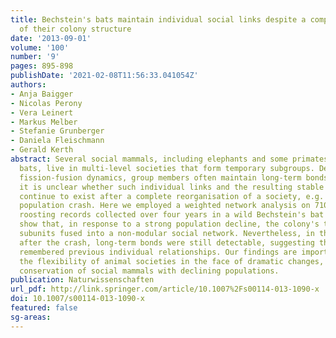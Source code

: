 ```yaml
---
title: Bechstein's bats maintain individual social links despite a complete reorganisation
  of their colony structure
date: '2013-09-01'
volume: '100'
number: '9'
pages: 895-898
publishDate: '2021-02-08T11:56:33.041054Z'
authors:
- Anja Baigger
- Nicolas Perony
- Vera Leinert
- Markus Melber
- Stefanie Grunberger
- Daniela Fleischmann
- Gerald Kerth
abstract: Several social mammals, including elephants and some primates, whales and
  bats, live in multi-level societies that form temporary subgroups. Despite these
  fission-fusion dynamics, group members often maintain long-term bonds. However,
  it is unclear whether such individual links and the resulting stable social subunits
  continue to exist after a complete reorganisation of a society, e.g. following a
  population crash. Here we employed a weighted network analysis on 7109 individual
  roosting records collected over four years in a wild Bechstein's bat colony. We
  show that, in response to a strong population decline, the colony's two stable social
  subunits fused into a non-modular social network. Nevertheless, in the first year
  after the crash, long-term bonds were still detectable, suggesting that the bats
  remembered previous individual relationships. Our findings are important for understanding
  the flexibility of animal societies in the face of dramatic changes, and for the
  conservation of social mammals with declining populations.
publication: Naturwissenschaften
url_pdf: http://link.springer.com/article/10.1007%2Fs00114-013-1090-x
doi: 10.1007/s00114-013-1090-x
featured: false
sg-areas:
---
```

